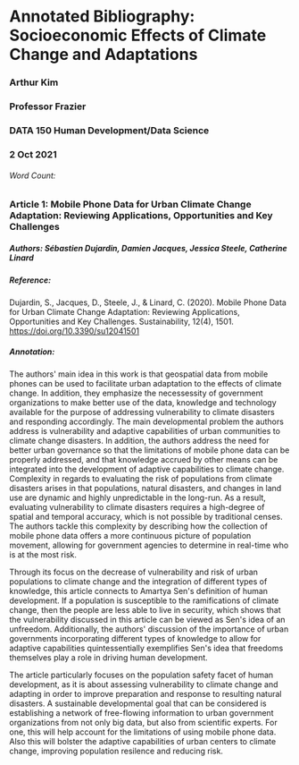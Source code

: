 # Annotated Bibliography: Socioeconomic Effects of Climate Change and Adaptations

### Arthur Kim
### Professor Frazier
### DATA 150 Human Development/Data Science
### 2 Oct 2021

###### Word Count:

### Article 1: Mobile Phone Data for Urban Climate Change Adaptation: Reviewing Applications, Opportunities and Key Challenges
##### Authors: Sébastien Dujardin, Damien Jacques, Jessica Steele, Catherine Linard
##### Reference:
Dujardin, S., Jacques, D., Steele, J., & Linard, C. (2020). Mobile Phone Data for Urban Climate Change Adaptation: Reviewing Applications, Opportunities and Key Challenges. Sustainability, 12(4), 1501. https://doi.org/10.3390/su12041501

##### Annotation:
The authors' main idea in this work is that geospatial data from mobile phones can be used to facilitate urban adaptation to the effects of climate change.  In addition, they emphasize the necessessity of government organizations to make better use of the data, knowledge and technology available for the purpose of addressing vulnerability to climate disasters and responding accordingly.  The main developmental problem the authors address is vulnerability and adaptive capabilities of urban communities to climate change disasters.  In addition, the authors address the need for better urban governance so that the limitations of mobile phone data can be properly addressed, and that knowledge accrued by other means can be integrated into the development of adaptive capabilities to climate change.  Complexity in regards to evaluating the risk of populations from climate disasters arises in that populations, natural disasters, and changes in land use are dynamic and highly unpredictable in the long-run.  As a result, evaluating vulnerability to climate disasters requires a high-degree of spatial and temporal accuracy, which is not possible by traditional censes.  The authors tackle this complexity by describing how the collection of mobile phone data offers a more continuous picture of population movement, allowing for government agencies to determine in real-time who is at the most risk.

Through its focus on the decrease of vulnerability and risk of urban populations to climate change and the integration of different types of knowledge, this article connects to Amartya Sen's definition of human development.  If a population is susceptible to the ramifications of climate change, then the people are less able to live in security, which shows that the vulnerability discussed in this article can be viewed as Sen's idea of an unfreedom.  Additionally, the authors' discussion of the importance of urban governments incorporating different types of knowledge to allow for adaptive capabilities quintessentially exemplifies Sen's idea that freedoms themselves play a role in driving human development.  

The article particularly focuses on the population safety facet of human development, as it is about assessing vulnerability to climate change and adapting in order to improve preparation and response to resulting natural disasters. A sustainable developmental goal that can be considered is establishing a network of free-flowing information to urban government organizations from not only big data, but also from scientific experts. For one, this will help account for the limitations of using mobile phone data. Also this will bolster the adaptive capabilities of urban centers to climate change, improving population resilence and reducing risk.  
